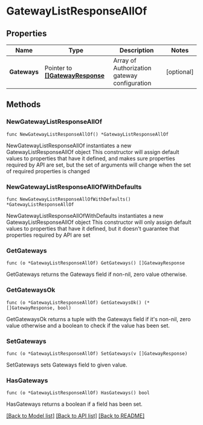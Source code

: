 # GatewayListResponseAllOf

## Properties

Name | Type | Description | Notes
------------ | ------------- | ------------- | -------------
**Gateways** | Pointer to [**[]GatewayResponse**](GatewayResponse.md) | Array of Authorization gateway configuration | [optional] 

## Methods

### NewGatewayListResponseAllOf

`func NewGatewayListResponseAllOf() *GatewayListResponseAllOf`

NewGatewayListResponseAllOf instantiates a new GatewayListResponseAllOf object
This constructor will assign default values to properties that have it defined,
and makes sure properties required by API are set, but the set of arguments
will change when the set of required properties is changed

### NewGatewayListResponseAllOfWithDefaults

`func NewGatewayListResponseAllOfWithDefaults() *GatewayListResponseAllOf`

NewGatewayListResponseAllOfWithDefaults instantiates a new GatewayListResponseAllOf object
This constructor will only assign default values to properties that have it defined,
but it doesn't guarantee that properties required by API are set

### GetGateways

`func (o *GatewayListResponseAllOf) GetGateways() []GatewayResponse`

GetGateways returns the Gateways field if non-nil, zero value otherwise.

### GetGatewaysOk

`func (o *GatewayListResponseAllOf) GetGatewaysOk() (*[]GatewayResponse, bool)`

GetGatewaysOk returns a tuple with the Gateways field if it's non-nil, zero value otherwise
and a boolean to check if the value has been set.

### SetGateways

`func (o *GatewayListResponseAllOf) SetGateways(v []GatewayResponse)`

SetGateways sets Gateways field to given value.

### HasGateways

`func (o *GatewayListResponseAllOf) HasGateways() bool`

HasGateways returns a boolean if a field has been set.


[[Back to Model list]](../README.md#documentation-for-models) [[Back to API list]](../README.md#documentation-for-api-endpoints) [[Back to README]](../README.md)


